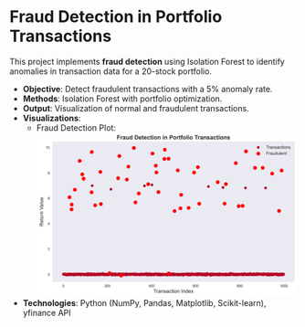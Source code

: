 # Fraud Detection in Portfolio Transactions

This project implements **fraud detection** using Isolation Forest to identify anomalies in transaction data for a 20-stock portfolio.

- **Objective**: Detect fraudulent transactions with a 5% anomaly rate.
- **Methods**: Isolation Forest with portfolio optimization.
- **Output**: Visualization of normal and fraudulent transactions.
- **Visualizations**:
  - Fraud Detection Plot: ![Fraud Detection](fraud_detection/outputs_fraud/fraud_detection.png)
- **Technologies**: Python (NumPy, Pandas, Matplotlib, Scikit-learn), yfinance API
